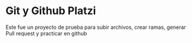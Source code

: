 # Git y Github Platzi
Este fue un proyecto de prueba para subir archivos, crear ramas, generar Pull request y practicar en github

